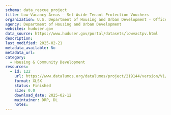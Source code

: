 ```yaml
---
schema: data_rescue_project 
title: Low-Vacancy Areas – Set-Aside Tenant Protection Vouchers
organization: U.S. Department of Housing and Urban Development - Office of Policy Development and Research
agency: Department of Housing and Urban Development
websites: huduser.gov
data_source: https://www.huduser.gov/portal/datasets/lowvactpv.html
description: 
last_modified: 2025-02-21
metadata_available: No
metadata_url: 
category:
  - Housing & Community Development 
resources:
  - id: 122
    url: https://www.datalumos.org/datalumos/project/219144/version/V1/view
    format: XLSX
    status: Finished
    size: 0.0
    download_date: 2025-02-12
    maintainer: DRP, DL
    notes: 
---
```

